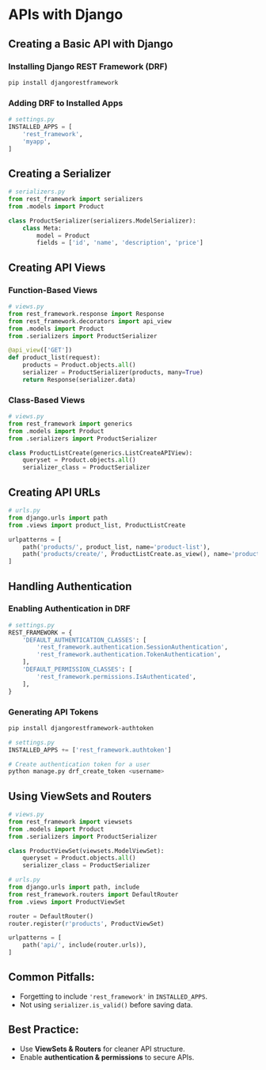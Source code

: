 # APIs with Django

## Creating a Basic API with Django

### Installing Django REST Framework (DRF)

```sh
pip install djangorestframework
```

### Adding DRF to Installed Apps

```python
# settings.py
INSTALLED_APPS = [
    'rest_framework',
    'myapp',
]
```

## Creating a Serializer

```python
# serializers.py
from rest_framework import serializers
from .models import Product

class ProductSerializer(serializers.ModelSerializer):
    class Meta:
        model = Product
        fields = ['id', 'name', 'description', 'price']
```

## Creating API Views

### Function-Based Views

```python
# views.py
from rest_framework.response import Response
from rest_framework.decorators import api_view
from .models import Product
from .serializers import ProductSerializer

@api_view(['GET'])
def product_list(request):
    products = Product.objects.all()
    serializer = ProductSerializer(products, many=True)
    return Response(serializer.data)
```

### Class-Based Views

```python
# views.py
from rest_framework import generics
from .models import Product
from .serializers import ProductSerializer

class ProductListCreate(generics.ListCreateAPIView):
    queryset = Product.objects.all()
    serializer_class = ProductSerializer
```

## Creating API URLs

```python
# urls.py
from django.urls import path
from .views import product_list, ProductListCreate

urlpatterns = [
    path('products/', product_list, name='product-list'),
    path('products/create/', ProductListCreate.as_view(), name='product-create'),
]
```

## Handling Authentication

### Enabling Authentication in DRF

```python
# settings.py
REST_FRAMEWORK = {
    'DEFAULT_AUTHENTICATION_CLASSES': [
        'rest_framework.authentication.SessionAuthentication',
        'rest_framework.authentication.TokenAuthentication',
    ],
    'DEFAULT_PERMISSION_CLASSES': [
        'rest_framework.permissions.IsAuthenticated',
    ],
}
```

### Generating API Tokens

```sh
pip install djangorestframework-authtoken
```

```python
# settings.py
INSTALLED_APPS += ['rest_framework.authtoken']
```

```sh
# Create authentication token for a user
python manage.py drf_create_token <username>
```

## Using ViewSets and Routers

```python
# views.py
from rest_framework import viewsets
from .models import Product
from .serializers import ProductSerializer

class ProductViewSet(viewsets.ModelViewSet):
    queryset = Product.objects.all()
    serializer_class = ProductSerializer
```

```python
# urls.py
from django.urls import path, include
from rest_framework.routers import DefaultRouter
from .views import ProductViewSet

router = DefaultRouter()
router.register(r'products', ProductViewSet)

urlpatterns = [
    path('api/', include(router.urls)),
]
```

## Common Pitfalls:
- Forgetting to include `'rest_framework'` in `INSTALLED_APPS`.
- Not using `serializer.is_valid()` before saving data.

## Best Practice:
- Use **ViewSets & Routers** for cleaner API structure.
- Enable **authentication & permissions** to secure APIs.